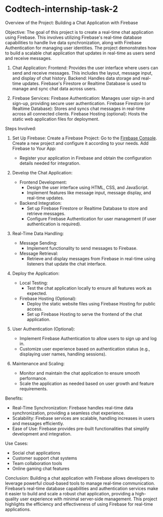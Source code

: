 # Codtech-internship-task-2





Overview of the Project: Building a Chat Application with Firebase

Objective:
The goal of this project is to create a real-time chat application using Firebase. This involves utilizing Firebase's real-time database capabilities to handle live data synchronization, along with Firebase Authentication for managing user identities. The project demonstrates how to build a scalable chat application that updates in real-time as users send and receive messages.


1. Chat Application:
   Frontend: Provides the user interface where users can send and receive messages. This includes the layout, message input, and display of chat history.
   Backend: Handles data storage and real-time updates. Firebase's Firestore or Realtime Database is used to manage and sync chat data across users.

2. Firebase Services:
   Firebase Authentication: Manages user sign-in and sign-up, providing secure user authentication.
   Firebase Firestore (or Realtime Database): Stores and syncs chat messages in real-time across all connected clients.
   Firebase Hosting (optional): Hosts the static web application files for deployment.

Steps Involved:

1. Set Up Firebase:
   Create a Firebase Project:
   Go to the [Firebase Console](https://console.firebase.google.com/).
   Create a new project and configure it according to your needs.
   Add Firebase to Your App:
     - Register your application in Firebase and obtain the configuration details needed for integration.

2. Develop the Chat Application:
   - Frontend Development:
     - Design the user interface using HTML, CSS, and JavaScript.
     - Implement features like message input, message display, and real-time updates.
   - Backend Integration:
     - Set up Firebase Firestore or Realtime Database to store and retrieve messages.
     - Configure Firebase Authentication for user management (if user authentication is required).

3. Real-Time Data Handling:
   - Message Sending:
     - Implement functionality to send messages to Firebase.
   - Message Retrieval:
     - Retrieve and display messages from Firebase in real-time using listeners that update the chat interface.

4. Deploy the Application:
   - Local Testing:
     - Test the chat application locally to ensure all features work as expected.
   - Firebase Hosting (Optional):
     - Deploy the static website files using Firebase Hosting for public access.
     - Set up Firebase Hosting to serve the frontend of the chat application.

5. User Authentication (Optional):
   - Implement Firebase Authentication to allow users to sign up and log in.
   - Customize user experience based on authentication status (e.g., displaying user names, handling sessions).

6. Maintenance and Scaling:
   - Monitor and maintain the chat application to ensure smooth performance.
   - Scale the application as needed based on user growth and feature requirements.

Benefits:
- Real-Time Synchronization: Firebase handles real-time data synchronization, providing a seamless chat experience.
- Scalability: Firebase services are scalable, handling increases in users and messages efficiently.
- Ease of Use: Firebase provides pre-built functionalities that simplify development and integration.

Use Cases:
- Social chat applications
- Customer support chat systems
- Team collaboration tools
- Online gaming chat features

Conclusion:
Building a chat application with Firebase allows developers to leverage powerful cloud-based tools to manage real-time communication. Firebase’s real-time database capabilities and authentication services make it easier to build and scale a robust chat application, providing a high-quality user experience with minimal server-side management. This project highlights the efficiency and effectiveness of using Firebase for real-time applications.
